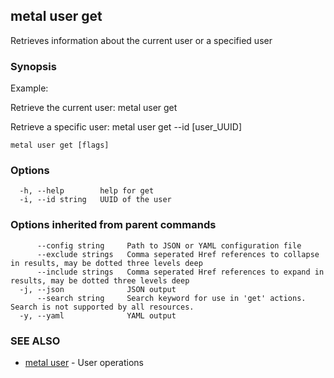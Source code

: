 ## metal user get

Retrieves information about the current user or a specified user

### Synopsis

Example:

Retrieve the current user:
metal user get
  
Retrieve a specific user:
metal user get --id [user_UUID]

  

```
metal user get [flags]
```

### Options

```
  -h, --help        help for get
  -i, --id string   UUID of the user
```

### Options inherited from parent commands

```
      --config string     Path to JSON or YAML configuration file
      --exclude strings   Comma seperated Href references to collapse in results, may be dotted three levels deep
      --include strings   Comma seperated Href references to expand in results, may be dotted three levels deep
  -j, --json              JSON output
      --search string     Search keyword for use in 'get' actions. Search is not supported by all resources.
  -y, --yaml              YAML output
```

### SEE ALSO

* [metal user](metal_user.md)	 - User operations

